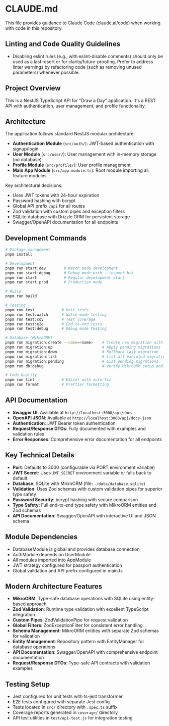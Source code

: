 # CLAUDE.md

This file provides guidance to Claude Code (claude.ai/code) when working with code in this repository.

## Linting and Code Quality Guidelines

- Disabling eslint rules (e.g., with eslint-disable comments) should only be used as a last resort or for clarity/future-proofing. Prefer to address linter warnings by refactoring code (such as removing unused parameters) whenever possible.

## Project Overview

This is a NestJS TypeScript API for "Draw a Day" application. It's a REST API with authentication, user management, and profile functionality.

## Architecture

The application follows standard NestJS modular architecture:

- **Authentication Module** (`src/auth/`): JWT-based authentication with signup/login
- **User Module** (`src/user/`): User management with in-memory storage (no database)
- **Profile Module** (`src/profile/`): User profile management
- **Main App Module** (`src/app.module.ts`): Root module importing all feature modules

Key architectural decisions:

- Uses JWT tokens with 24-hour expiration
- Password hashing with bcrypt
- Global API prefix `/api` for all routes
- Zod validation with custom pipes and exception filters
- SQLite database with Drizzle ORM for persistent storage
- Swagger/OpenAPI documentation for all endpoints

## Development Commands

```bash
# Package management
pnpm install

# Development
pnpm run start:dev        # Watch mode development
pnpm run start:debug      # Debug mode with --inspect-brk
pnpm run start            # Regular development start
pnpm run start:prod       # Production mode

# Build
pnpm run build

# Testing
pnpm run test            # Unit tests
pnpm run test:watch      # Watch mode testing
pnpm run test:cov        # Test coverage
pnpm run test:e2e        # End-to-end tests
pnpm run test:debug      # Debug mode testing

# Database (MikroORM)
pnpm run migration:create --name=<name>    # Create new migration with current schema diff
pnpm run migration:up                      # Apply pending migrations
pnpm run migration:down                    # Rollback last migration
pnpm run migration:list                    # List all executed migrations
pnpm run migration:pending                 # List pending migrations
pnpm run db:debug                          # Verify MikroORM setup and configuration

# Code Quality
pnpm run lint            # ESLint with auto-fix
pnpm run format          # Prettier formatting
```

## API Documentation

- **Swagger UI**: Available at `http://localhost:3000/api/docs`
- **OpenAPI JSON**: Available at `http://localhost:3000/api/docs-json`
- **Authentication**: JWT Bearer token authentication
- **Request/Response DTOs**: Fully documented with examples and validation rules
- **Error Responses**: Comprehensive error documentation for all endpoints

## Key Technical Details

- **Port**: Defaults to 3000 (configurable via PORT environment variable)
- **JWT Secret**: Uses `JWT_SECRET` environment variable or falls back to default
- **Database**: SQLite with MikroORM (file: `./data/database.sqlite`)
- **Validation**: Uses Zod schemas with custom validation pipes for superior type safety
- **Password Security**: bcrypt hashing with secure comparison
- **Type Safety**: Full end-to-end type safety with MikroORM entities and Zod schemas
- **API Documentation**: Swagger/OpenAPI with interactive UI and JSON schema

## Module Dependencies

- DatabaseModule is global and provides database connection
- AuthModule depends on UserModule
- All modules imported into AppModule
- JWT strategy configured for passport authentication
- Global validation and API prefix configured in main.ts

## Modern Architecture Features

- **MikroORM**: Type-safe database operations with SQLite using entity-based approach
- **Zod Validation**: Runtime type validation with excellent TypeScript integration
- **Custom Pipes**: ZodValidationPipe for request validation
- **Global Filters**: ZodExceptionFilter for consistent error handling
- **Schema Management**: MikroORM entities with separate Zod schemas for validation
- **Entity Management**: Repository pattern with EntityManager for database operations
- **API Documentation**: Swagger/OpenAPI with comprehensive endpoint documentation
- **Request/Response DTOs**: Type-safe API contracts with validation examples

## Testing Setup

- Jest configured for unit tests with ts-jest transformer
- E2E tests configured with separate Jest config
- Tests located in `src/` directory with `.spec.ts` suffix
- Coverage reports generated in `coverage/` directory
- API test utilities in `test/api-test.js` for integration testing
